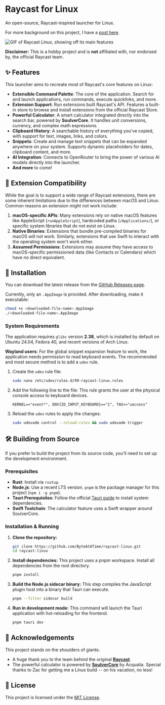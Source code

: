 # Raycast for Linux

An open-source, Raycast-inspired launcher for Linux.

For more background on this project, I have a [post here](https://byteatatime.dev/posts/recreating-raycast).

![GIF of Raycast Linux, showing off its main features](https://raw.githubusercontent.com/ByteAtATime/raycast-linux/main/images/raycast-linux.gif)

**Disclaimer:** This is a hobby project and is **not** affiliated with, nor endorsed by, the official Raycast team.

## ✨ Features

This launcher aims to recreate most of Raycast's core features on Linux:

- **Extensible Command Palette**: The core of the application. Search for and launch applications, run commands, execute quicklinks, and more.
- **Extension Support**: Run extensions built Raycast's API. Features a built-in store to browse and install extensions from the official Raycast Store.
- **Powerful Calculator**: A smart calculator integrated directly into the search bar, powered by **SoulverCore**. It handles unit conversions, currency, and complex math expressions.
- **Clipboard History**: A searchable history of everything you've copied, with support for text, images, links, and colors.
- **Snippets**: Create and manage text snippets that can be expanded anywhere on your system. Supports dynamic placeholders for dates, clipboard content, and more.
- **AI Integration**: Connects to OpenRouter to bring the power of various AI models directly into the launcher.
- **And more** to come!

## 🧩 Extension Compatibility

While the goal is to support a wide range of Raycast extensions, there are some inherent limitations due to the differences between macOS and Linux. Common reasons an extension might not work include:

1.  **macOS-specific APIs**: Many extensions rely on native macOS features like AppleScript (`runAppleScript`), hardcoded paths (`/Applications/`), or specific system libraries that do not exist on Linux.
2.  **Native Binaries**: Extensions that bundle pre-compiled binaries for macOS will not work. Similarly, extensions that use Swift to interact with the operating system won't work either.
3.  **Assumed Permissions**: Extensions may assume they have access to macOS-specific permissioned data (like Contacts or Calendars) which have no direct equivalent.

## 🚀 Installation

You can download the latest release from the [GitHub Releases page](https://github.com/ByteAtATime/raycast-linux/releases).

Currently, only an `.AppImage` is provided. After downloading, make it executable:

```bash
chmod +x <downloaded-file-name>.AppImage
./<downloaded-file-name>.AppImage
```

### System Requirements

The application requires `glibc` version **2.38**, which is installed by default on Ubuntu 24.04, Fedora 40, and recent versions of Arch Linux.

**Wayland users:** For the global snippet expansion feature to work, the application needs permission to read keyboard events. The recommended and most secure method is to add a `udev` rule.

1. Create the `udev` rule file:

   ```bash
   sudo nano /etc/udev/rules.d/99-raycast-linux.rules
   ```

2. Add the following line to the file:
   This rule grants the user at the physical console access to keyboard devices.

   ```
   KERNEL=="event*", ENV{ID_INPUT_KEYBOARD}=="1", TAG+="uaccess"
   ```

3. Reload the `udev` rules to apply the changes:
   ```bash
   sudo udevadm control --reload-rules && sudo udevadm trigger
   ```

## 🛠️ Building from Source

If you prefer to build the project from its source code, you'll need to set up the development environment.

### Prerequisites

- **Rust**: Install via `rustup`.
- **Node.js**: Use a recent LTS version. `pnpm` is the package manager for this project (`npm i -g pnpm`).
- **Tauri Prerequisites**: Follow the official [Tauri guide](https://v2.tauri.app/start/prerequisites/) to install system dependencies.
- **Swift Toolchain**: The calculator feature uses a Swift wrapper around SoulverCore.

### Installation & Running

1.  **Clone the repository:**

    ```bash
    git clone https://github.com/ByteAtATime/raycast-linux.git
    cd raycast-linux
    ```

2.  **Install dependencies:**
    This project uses a pnpm workspace. Install all dependencies from the root directory.

    ```bash
    pnpm install
    ```

3.  **Build the Node.js sidecar binary:**
    This step compiles the JavaScript plugin host into a binary that Tauri can execute.

    ```bash
    pnpm --filter sidecar build
    ```

4.  **Run in development mode:**
    This command will launch the Tauri application with hot-reloading for the frontend.
    ```bash
    pnpm tauri dev
    ```

## 🙏 Acknowledgements

This project stands on the shoulders of giants:

- A huge thank you to the team behind the original **[Raycast](https://raycast.com)**.
- The powerful calculator is powered by **[SoulverCore](https://github.com/soulverteam/SoulverCore)** by Acqualia. Special thanks to Zac for getting me a Linux build -- on his vacation, no less!

## 📜 License

This project is licensed under the [MIT License](LICENSE).
